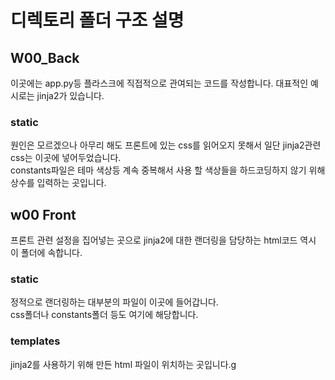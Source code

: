 # 디렉토리 폴더 구조 설명
##  W00_Back
이곳에는 app.py등 플라스크에 직접적으로 관여되는 코드를 작성합니다. 대표적인 예시로는 jinja2가 있습니다.
### static
원인은 모르겠으나 아무리 해도 프론트에 있는 css를 읽어오지 못해서 일단 jinja2관련 css는 이곳에 넣어두었습니다.<br>
constants파일은 테마 색상등 계속 중복해서 사용 할 색상들을 하드코딩하지 않기 위해 상수를 입력하는 곳입니다.<br>

## w00 Front
프론트 관련 설정을 집어넣는 곳으로 jinja2에 대한 랜더링을 담당하는 html코드 역시 이 폴더에 속합니다.
### static
정적으로 랜더링하는 대부분의 파일이 이곳에 들어갑니다.<br>css폴더나 constants폴더 등도 여기에 해당합니다.
### templates
jinja2를 사용하기 위해 만든 html 파일이 위치하는 곳입니다.g